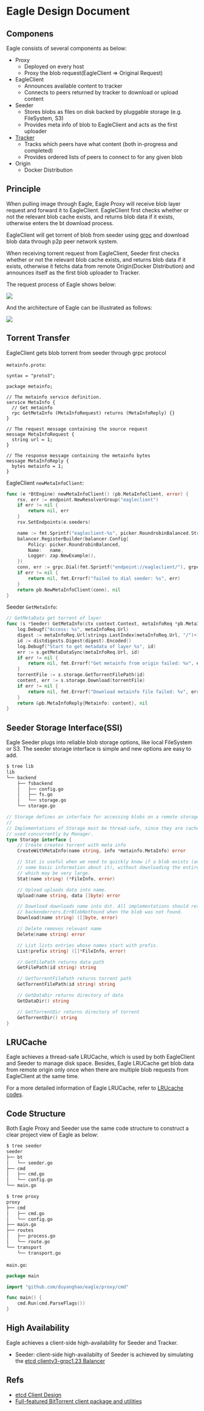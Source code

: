 Eagle Design Document
=====================

## Componens

Eagle consists of several components as below:

- Proxy
  - Deployed on every host
  - Proxy the blob request(EagleClient => Original Request)
- EagleClient
  - Announces available content to tracker
  - Connects to peers returned by tracker to download or upload content
- Seeder
  - Stores blobs as files on disk backed by pluggable storage (e.g. FileSystem, S3)
  - Provides meta info of blob to EagleClient and acts as the first uploader
- [Tracker](https://github.com/chihaya/chihaya)
  - Tracks which peers have what content (both in-progress and completed)
  - Provides ordered lists of peers to connect to for any given blob
- Origin
  - Docker Distribution

## Principle
  
When pulling image through Eagle, Eagle Proxy will receive blob layer request and forward it to EagleClient. EagleClient first checks whether or not the relevant blob cache exists, and returns blob data if it exists, otherwise enters the bt download process.

EagleClient will get torrent of blob from seeder using [grpc](https://github.com/grpc/grpc-go) and download blob data through p2p peer network system.

When receiving torrent request from EagleClient, Seeder first checks whether or not the relevant blob cache exists, and returns blob data if it exists, otherwise it fetchs data from remote Origin(Docker Distribution) and announces itself as the first blob uploader to Tracker.            

The request process of Eagle shows below:

![](../images/eagle_process.png)

And the architecture of Eagle can be illustrated as follows:

![](../images/eagle_arch.png)  

## Torrent Transfer

EagleClient gets blob torrent from seeder through grpc protocol

`metainfo.proto`:

```
syntax = "proto3";

package metainfo;

// The metainfo service definition.
service MetaInfo {
  // Get metainfo
  rpc GetMetaInfo (MetaInfoRequest) returns (MetaInfoReply) {}
}

// The request message containing the source request
message MetaInfoRequest {
  string url = 1;
}

// The response message containing the metainfo bytes
message MetaInfoReply {
  bytes metainfo = 1;
}
``` 

EagleClient `newMetaInfoClient`: 

```go
func (e *BtEngine) newMetaInfoClient() (pb.MetaInfoClient, error) {
	rsv, err := endpoint.NewResolverGroup("eagleclient")
	if err != nil {
		return nil, err
	}
	rsv.SetEndpoints(e.seeders)

	name := fmt.Sprintf("eagleclient-%s", picker.RoundrobinBalanced.String())
	balancer.RegisterBuilder(balancer.Config{
		Policy: picker.RoundrobinBalanced,
		Name:   name,
		Logger: zap.NewExample(),
	})
	conn, err := grpc.Dial(fmt.Sprintf("endpoint://eagleclient/"), grpc.WithInsecure(), grpc.WithBalancerName(name))
	if err != nil {
		return nil, fmt.Errorf("failed to dial seeder: %s", err)
	}
	return pb.NewMetaInfoClient(conn), nil
}
```

Seeder `GetMetaInfo`:

```go
// GetMetaData get torrent of layer
func (s *Seeder) GetMetaInfo(ctx context.Context, metaInfoReq *pb.MetaInfoRequest) (*pb.MetaInfoReply, error) {
	log.Debugf("Access: %s", metaInfoReq.Url)
	digest := metaInfoReq.Url[strings.LastIndex(metaInfoReq.Url, "/")+1:]
	id := distdigests.Digest(digest).Encoded()
	log.Debugf("Start to get metadata of layer %s", id)
	err := s.getMetaDataSync(metaInfoReq.Url, id)
	if err != nil {
		return nil, fmt.Errorf("Get metainfo from origin failed: %v", err)
	}
	torrentFile := s.storage.GetTorrentFilePath(id)
	content, err := s.storage.Download(torrentFile)
	if err != nil {
		return nil, fmt.Errorf("Download metainfo file failed: %v", err)
	}
	return &pb.MetaInfoReply{Metainfo: content}, nil
}
```

## Seeder Storage Interface(SSI)

Eagle Seeder plugs into reliable blob storage options, like local FileSystem or S3. The seeder storage interface is simple and new options are easy to add.

```bash
$ tree lib
lib
└── backend
    ├── fsbackend
    │   ├── config.go
    │   ├── fs.go
    │   └── storage.go
    └── storage.go
```

```go
// Storage defines an interface for accessing blobs on a remote storage backend.
//
// Implementations of Storage must be thread-safe, since they are cached and
// used concurrently by Manager.
type Storage interface {
	// Create creates torrent with meta info
	CreateWithMetaInfo(name string, info *metainfo.MetaInfo) error

	// Stat is useful when we need to quickly know if a blob exists (and maybe
	// some basic information about it), without downloading the entire blob,
	// which may be very large.
	Stat(name string) (*FileInfo, error)

	// Upload uploads data into name.
	Upload(name string, data []byte) error

	// Download downloads name into dst. All implementations should return
	// backenderrors.ErrBlobNotFound when the blob was not found.
	Download(name string) ([]byte, error)

	// Delete removes relevant name
	Delete(name string) error

	// List lists entries whose names start with prefix.
	List(prefix string) ([]*FileInfo, error)

	// GetFilePath returns data path
	GetFilePath(id string) string

	// GetTorrentFilePath returns torrent path
	GetTorrentFilePath(id string) string

	// GetDataDir returns directory of data
	GetDataDir() string

	// GetTorrentDir returns directory of torrent
	GetTorrentDir() string
}
```

## LRUCache

Eagle achieves a thread-safe LRUCache, which is used by both EagleClient and Seeder to manage disk space. Besides, Eagle LRUCache get blob data from remote origin only once when there are multiple blob requests from EagleClient at the same time. 

For a more detailed information of Eagle LRUCache, refer to [LRUcache codes](../../pkg/utils/lrucache/lrucache.go). 

## Code Structure

Both Eagle Proxy and Seeder use the same code structure to construct a clear project view of Eagle as below:

```bash
$ tree seeder
seeder
├── bt
│   └── seeder.go
├── cmd
│   ├── cmd.go
│   └── config.go
└── main.go

$ tree proxy
proxy
├── cmd
│   ├── cmd.go
│   └── config.go
├── main.go
├── routes
│   ├── process.go
│   └── route.go
└── transport
    └── transport.go
```   

`main.go`:

```go
package main

import "github.com/duyanghao/eagle/proxy/cmd"

func main() {
	cmd.Run(cmd.ParseFlags())
}
```

## High Availability

Eagle achieves a client-side high-availability for Seeder and Tracker.

* Seeder: client-side high-availabilty of Seeder is achieved by simulating the [etcd clientv3-grpc1.23 Balancer](../../docs/concepts/ha-and-scaling.md)

## Refs

* [etcd Client Design](https://github.com/etcd-io/etcd/blob/master/Documentation/learning/design-client.md)
* [Full-featured BitTorrent client package and utilities](https://github.com/anacrolix/torrent)